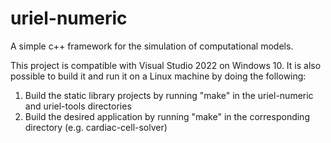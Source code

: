 # uriel-numeric
A simple c++ framework for the simulation of computational models.

This project is compatible with Visual Studio 2022 on Windows 10. It is also possible to build it and run it on a Linux machine by doing the following:
1. Build the static library projects by running "make" in the uriel-numeric and uriel-tools directories
2. Build the desired application by running "make" in the corresponding directory (e.g. cardiac-cell-solver)

